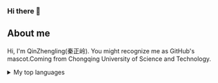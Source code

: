 ### Hi there 👋

## About me

Hi, I'm QinZhengling(秦正岭). You might recognize me as GitHub's mascot.Coming from Chongqing University of Science and Technology.
<details>
<summary>My top languages</summary>

| Rank | Languages |
|-----:|-----------|
|     1| Javascript|
|     1| Vue|
|     1| Angular|
|     2| Python    |
|     3| SQL       |

</details>
<!--
**QinZhengLing/QinZhengLing** is a ✨ _special_ ✨ repository because its `README.md` (this file) appears on your GitHub profile.

Here are some ideas to get you started:


- 🔭 I’m currently working on ...
- 🌱 I’m currently learning ...
- 👯 I’m looking to collaborate on ...
- 🤔 I’m looking for help with ...
- 💬 Ask me about ...
- 📫 How to reach me: ...
- 😄 Pronouns: ...
- ⚡ Fun fact: ...
-->
